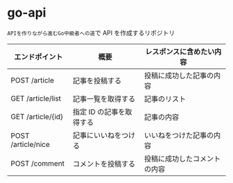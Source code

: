 # go-api

`APIを作りながら進むGo中級者への道`で API を作成するリポジトリ

| エンドポイント     | 概要                     | レスポンスに含めたい内容     |
| ------------------ | ------------------------ | ---------------------------- |
| POST /article      | 記事を投稿する           | 投稿に成功した記事の内容     |
| GET /article/list  | 記事一覧を取得する       | 記事のリスト                 |
| GET /article/{id}  | 指定 ID の記事を取得する | 記事の内容                   |
| POST /article/nice | 記事にいいねをつける     | いいねをつけた記事の内容     |
| POST /comment      | コメントを投稿する       | 投稿に成功したコメントの内容 |
